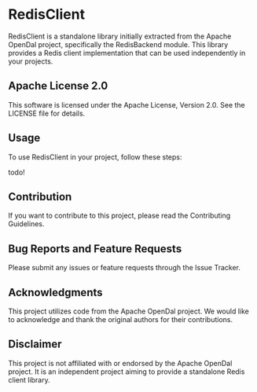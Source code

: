 # RedisClient

RedisClient is a standalone library initially extracted from the Apache OpenDal project, specifically the RedisBackend module. This library provides a Redis client implementation that can be used independently in your projects.

## Apache License 2.0
This software is licensed under the Apache License, Version 2.0. See the LICENSE file for details.

## Usage

To use RedisClient in your project, follow these steps:

todo!

## Contribution

If you want to contribute to this project, please read the Contributing Guidelines.

## Bug Reports and Feature Requests
Please submit any issues or feature requests through the Issue Tracker.

## Acknowledgments

This project utilizes code from the Apache OpenDal project. We would like to acknowledge and thank the original authors for their contributions.

## Disclaimer

This project is not affiliated with or endorsed by the Apache OpenDal project. It is an independent project aiming to provide a standalone Redis client library.